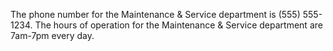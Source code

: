 The phone number for the Maintenance & Service department is (555) 555-1234.
The hours of operation for the Maintenance & Service department are 7am-7pm every day.
